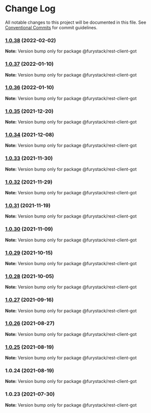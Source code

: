 # Change Log

All notable changes to this project will be documented in this file.
See [Conventional Commits](https://conventionalcommits.org) for commit guidelines.

### [1.0.38](https://github.com/furystack/furystack/compare/@furystack/rest-client-got@1.0.37...@furystack/rest-client-got@1.0.38) (2022-02-02)

**Note:** Version bump only for package @furystack/rest-client-got






### [1.0.37](https://github.com/furystack/furystack/compare/@furystack/rest-client-got@1.0.35...@furystack/rest-client-got@1.0.37) (2022-01-10)

**Note:** Version bump only for package @furystack/rest-client-got






### [1.0.36](https://github.com/furystack/furystack/compare/@furystack/rest-client-got@1.0.35...@furystack/rest-client-got@1.0.36) (2022-01-10)

**Note:** Version bump only for package @furystack/rest-client-got






### [1.0.35](https://github.com/furystack/furystack/compare/@furystack/rest-client-got@1.0.34...@furystack/rest-client-got@1.0.35) (2021-12-20)

**Note:** Version bump only for package @furystack/rest-client-got






### [1.0.34](https://github.com/furystack/furystack/compare/@furystack/rest-client-got@1.0.33...@furystack/rest-client-got@1.0.34) (2021-12-08)

**Note:** Version bump only for package @furystack/rest-client-got






### [1.0.33](https://github.com/furystack/furystack/compare/@furystack/rest-client-got@1.0.32...@furystack/rest-client-got@1.0.33) (2021-11-30)

**Note:** Version bump only for package @furystack/rest-client-got






### [1.0.32](https://github.com/furystack/furystack/compare/@furystack/rest-client-got@1.0.31...@furystack/rest-client-got@1.0.32) (2021-11-29)

**Note:** Version bump only for package @furystack/rest-client-got






### [1.0.31](https://github.com/furystack/furystack/compare/@furystack/rest-client-got@1.0.30...@furystack/rest-client-got@1.0.31) (2021-11-19)

**Note:** Version bump only for package @furystack/rest-client-got






### [1.0.30](https://github.com/furystack/furystack/compare/@furystack/rest-client-got@1.0.29...@furystack/rest-client-got@1.0.30) (2021-11-09)

**Note:** Version bump only for package @furystack/rest-client-got






### [1.0.29](https://github.com/furystack/furystack/compare/@furystack/rest-client-got@1.0.28...@furystack/rest-client-got@1.0.29) (2021-10-15)

**Note:** Version bump only for package @furystack/rest-client-got






### [1.0.28](https://github.com/furystack/furystack/compare/@furystack/rest-client-got@1.0.27...@furystack/rest-client-got@1.0.28) (2021-10-05)

**Note:** Version bump only for package @furystack/rest-client-got






### [1.0.27](https://github.com/furystack/furystack/compare/@furystack/rest-client-got@1.0.26...@furystack/rest-client-got@1.0.27) (2021-09-16)

**Note:** Version bump only for package @furystack/rest-client-got






### [1.0.26](https://github.com/furystack/furystack/compare/@furystack/rest-client-got@1.0.25...@furystack/rest-client-got@1.0.26) (2021-08-27)

**Note:** Version bump only for package @furystack/rest-client-got






### [1.0.25](https://github.com/furystack/furystack/compare/@furystack/rest-client-got@1.0.24...@furystack/rest-client-got@1.0.25) (2021-08-19)

**Note:** Version bump only for package @furystack/rest-client-got






### 1.0.24 (2021-08-19)

**Note:** Version bump only for package @furystack/rest-client-got






### 1.0.23 (2021-07-30)

**Note:** Version bump only for package @furystack/rest-client-got
